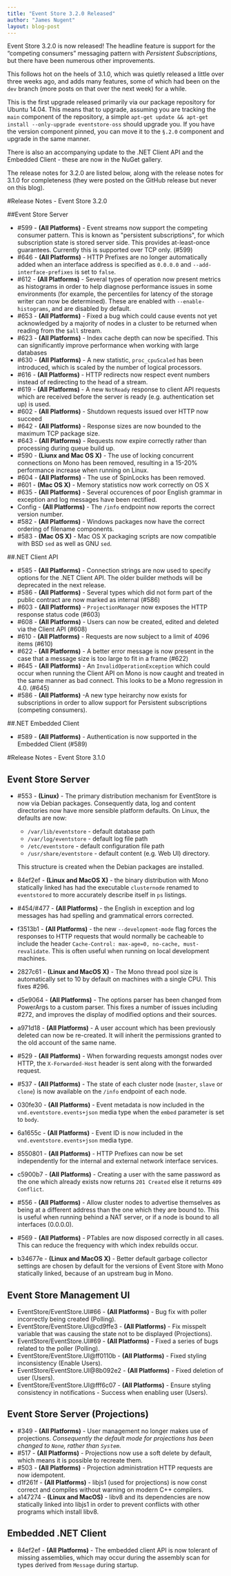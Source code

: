 ```yaml
---
title: "Event Store 3.2.0 Released"
author: "James Nugent"
layout: blog-post
---
```


Event Store 3.2.0 is now released! The headline feature is support for the “competing consumers” messaging pattern with *Persistent Subscriptions*, but there have been numerous other improvements.

This follows hot on the heels of 3.1.0, which was quietly released a little over three weeks ago, and adds many features, some of which had been on the `dev` branch (more posts on that over the next week) for a while.

This is the first upgrade released primarily via our package repository for Ubuntu 14.04. This means that to upgrade, assuming you are tracking the `main` component of the repository, a simple `apt-get update && apt-get install --only-upgrade eventstore-oss` should upgrade you. If you have the version component pinned, you can move it to the `§.2.0` component and upgrade in the same manner.

There is also an accompanying update to the .NET Client API and the Embedded Client - these are now in the NuGet gallery.

The release notes for 3.2.0 are listed below, along with the release notes for 3.1.0 for completeness (they were posted on the GitHub release but never on this blog).

#Release Notes - Event Store 3.2.0

##Event Store Server

- #599 - **(All Platforms)** - Event streams now support the competing consumer pattern. This is known as "persistent subscriptions", for which subscription state is stored server side. This provides at-least-once guarantees. Currently this is supported over TCP only.  (#599)
- #646 - **(All Platforms)** - HTTP Prefixes are no longer automatically added when an interface address is specified as `0.0.0.0` and `--add-interface-prefixes` is set to `false`.
- #612 - **(All Platforms)** - Several types of operation now present metrics as histograms in order to help diagnose performance issues in some environments (for example, the percentiles for latency of the storage writer can now be determined). These are enabled with `--enable-histograms`, and are disabled by default.
- #653 - **(All Platforms)** - Fixed a bug which could cause events not yet acknowledged by a majority of nodes in a cluster to be returned when reading from the `$all` stream.
- #623 - **(All Platforms)** - Index cache depth can now be specified. This can significantly improve performance when working with large databases
- #630 - **(All Platforms)** - A new statistic, `proc_cpuScaled` has been introduced, which is scaled by the number of logical processors.
- #616 - **(All Platforms)** - HTTP redirects now respect event numbers instead of redirecting to the head of a stream.
- #619 - **(All Platforms)** - A new `NotReady` response to client API requests which are received before the server is ready (e.g. authentication set up) is used.
- #602 - **(All Platforms)** - Shutdown requests issued over HTTP now succeed
- #642 - **(All Platforms)** - Response sizes are now bounded to the maximum TCP package size.
- #643 - **(All Platforms)** - Requests now expire correctly rather than processing during queue build up.
- #590 - **(Liunx and Mac OS X)** - The use of locking concurrent connections on Mono has been removed, resulting in a 15-20% performance increase when running on Linux.
- #604 - **(All Platforms)** - The use of SpinLocks has been removed.
- #601 - **(Mac OS X)** - Memory statistics now work correctly on OS X
- #635 - **(All Platforms)** - Several occurences of poor English grammar in exception and log messages have been rectified.
- Config - **(All Platforms)** - The `/info` endpoint now reports the correct version number.
- #582 - **(All Platforms)** - Windows packages now have the correct ordering of filename components.
- #583 - **(Mac OS X)** - Mac OS X packaging scripts are now compatible with BSD `sed` as well as GNU `sed`.

##.NET Client API

- #585 - **(All Platforms)** - Connection strings are now used to specify options for the .NET Client API. The older builder methods will be deprecated in the next release.
- #586 - **(All Platforms)** - Several types which did not form part of the public contract are now marked as internal (#586)
- #603 - **(All Platforms)** - `ProjectionManager` now exposes the HTTP response status code (#603)
- #608 - **(All Platforms)** - Users can now be created, edited and deleted via the Client API (#608)
- #610 - **(All Platforms)** - Requests are now subject to a limit of 4096 items (#610)
- #622 - **(All Platforms)** - A better error message is now present in the case that a message size is too large to fit in a frame (#622)
- #645 - **(All Platforms)** - An `InvalidOperationException` which could occur when running the Client API on Mono is now caught and treated in the same manner as bad connect. This looks to be a Mono regression in 4.0. (#645)
- #586 - **(All Platforms)** -A new type heirarchy now exists for subscriptions in order to allow support for Persistent subscriptions (competing consumers).

##.NET Embedded Client

- #589 - **(All Platforms)** -  Authentication is now supported in the Embedded Client (#589)

#Release Notes - Event Store 3.1.0

## Event Store Server

- #553 - **(Linux)** - The primary distribution mechanism for EventStore is now via Debian packages. Consequently data, log and content directories now have more sensible platform defaults. On Linux, the defaults are now:
    - `/var/lib/eventstore` - default database path
    - `/var/log/eventstore` - default log file path
    - `/etc/eventstore` - default configuration file path
    - `/usr/share/eventstore` - default content (e.g. Web UI) directory.

  This structure is created when the Debian packages are installed.

- 84ef2ef - **(Linux and MacOS X)** - the binary distribution with Mono statically linked has had the executable `clusternode` renamed to `eventstored` to more accurately describe itself in `ps` listings.
- #454/#477 - **(All Platforms)** - the English in exception and log messages has had spelling and grammatical errors corrected.
- f3513b1 - **(All Platforms)** - the new `--development-mode` flag forces the responses to HTTP requests that would normally be cacheable to include the header `Cache-Control: max-age=0, no-cache, must-revalidate`. This is often useful when running on local development machines.
- 2827c61 - **(Linux and MacOS X)** - The Mono thread pool size is automatically set to 10 by default on machines with a single CPU. This fixes #296.
- d5e9064 - **(All Platforms)** - The options parser has been changed from PowerArgs to a custom parser. This fixes a number of issues including #272, and improves the display of modified options and their sources.
- a971d18 - **(All Platforms)** - A user account which has been previously deleted can now be re-created. It will inherit the permissions granted to the old account of the same name.
- #529 - **(All Platforms)** - When forwarding requests amongst nodes over HTTP, the `X-Forwarded-Host` header is sent along with the forwarded request.
- #537 - **(All Platforms)** - The state of each cluster node (`master`, `slave` or `clone`) is now available on the `/info` endpoint of each node.
- 030fe30 - **(All Platforms)** - Event metadata is now included in the `vnd.eventstore.events+json` media type when the `embed` parameter is set to `body`.
- 6a1655c - **(All Platforms)** - Event ID is now included in the `vnd.eventstore.events+json` media type.
- 8550801 - **(All Platforms)** - HTTP Prefixes can now be set independently for the internal and external network interface services.
- c5900b7 - **(All Platforms)** - Creating a user with the same password as the one which already exists now returns `201 Created` else it returns `409 Conflict`.
- #556 - **(All Platforms)** - Allow cluster nodes to advertise themselves as being at a different address than the one which they are bound to. This is useful when running behind a NAT server, or if a node is bound to all interfaces (0.0.0.0).
- #569 - **(All Platforms)** - PTables are now disposed correctly in all cases. This can reduce the frequency with which index rebuilds occur.
- b34677e - **(Linux and MacOS X)** - Better default garbage collector settings are chosen by default for the versions of Event Store with Mono statically linked, because of an upstream bug in Mono.

## Event Store Management UI

- EventStore/EventStore.UI#66 - **(All Platforms)** - Bug fix with poller incorrectly being created (Polling).
- EventStore/EventStore.UI@cd9ffe3 - **(All Platforms)** - Fix misspelt variable that was causing the state not to be displayed (Projections).
- EventStore/EventStore.UI#69 - **(All Platforms)** - Fixed a series of bugs related to the poller (Polling).
- EventStore/EventStore.UI@ff0110b - **(All Platforms)** - Fixed styling inconsistency (Enable Users).
- EventStore/EventStore.UI@8b092e2 - **(All Platforms)** - Fixed deletion of user (Users).
- EventStore/EventStore.UI@fff6c07 - **(All Platforms)** -  Ensure styling consistency in notifications - Success when enabling user (Users).

## Event Store Server (Projections)
- #349 - **(All Platforms)** - User management no longer makes use of projections. *Consequently the default mode for projections has been changed to `None`, rather than `System`*.
- #517 - **(All Platforms)** - Projections now use a soft delete by default, which means it is possible to recreate them.
- #503 - **(All Platforms)** - Projection administration HTTP requests are now idempotent.
- d1f261f - **(All Platforms)** - libjs1 (used for projections) is now const correct and compiles without warning on modern C++ compilers.
- a147274 - **(Linux and MacOS)** - libv8 and its dependencies are now statically linked into libjs1 in order to prevent conflicts with other programs which install libv8.

## Embedded .NET Client

- 84ef2ef - **(All Platforms)** - The embedded client API is now tolerant of missing assemblies, which may occur during the assembly scan for types derived from `Message` during startup.
